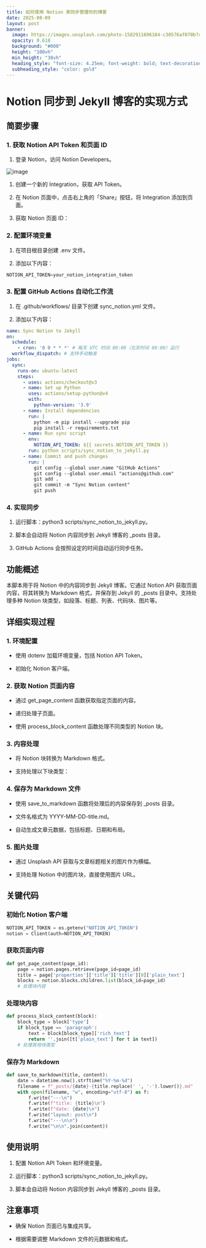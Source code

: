 ```yaml
---
title: 如何使用 Notion 来同步管理你的博客
date: 2025-08-09
layout: post
banner:
  image: https://images.unsplash.com/photo-1582911696184-c30576af070b?crop=entropy&cs=tinysrgb&fit=max&fm=jpg&ixid=M3w2OTIwMzJ8MHwxfHJhbmRvbXx8fHx8fHx8fDE3NTQ3MjExNDh8&ixlib=rb-4.1.0&q=80&w=1080
  opacity: 0.618
  background: "#000"
  height: "100vh"
  min_height: "38vh"
  heading_style: "font-size: 4.25em; font-weight: bold; text-decoration: underline"
  subheading_style: "color: gold"
---
```


# Notion 同步到 Jekyll 博客的实现方式

## 简要步骤

### 1. 获取 Notion API Token 和页面 ID

1. 登录 Notion，访问 Notion Developers。

![image](https://prod-files-secure.s3.us-west-2.amazonaws.com/a7a0cc5a-89b9-4cda-8686-1fba0ca52f40/d19c1afe-dea5-4312-9333-786b0ba83054/image.png?X-Amz-Algorithm=AWS4-HMAC-SHA256&X-Amz-Content-Sha256=UNSIGNED-PAYLOAD&X-Amz-Credential=ASIAZI2LB466YKMHZYVB%2F20250809%2Fus-west-2%2Fs3%2Faws4_request&X-Amz-Date=20250809T063227Z&X-Amz-Expires=3600&X-Amz-Security-Token=IQoJb3JpZ2luX2VjEH4aCXVzLXdlc3QtMiJHMEUCIQDRaiuSFp7GSUcZ0Uf6xe8LJ8WZ%2FqcntH4K22tGnA7JZgIgNuWGvPleBzkXNaAmmbHnGsVbBM6x3aBCXL0M5Jd23L0qiAQIt%2F%2F%2F%2F%2F%2F%2F%2F%2F%2F%2FARAAGgw2Mzc0MjMxODM4MDUiDMeHePyOkJn3BYo9jSrcAzweayxhb%2FJILAjGHrPTOznoJqc8%2BFdVdZBLo2FaniugKse55IBIiIHLuW%2B4HBWaNKJiVYSpkigF%2BmW9XLuq8%2B91ZLsA%2BUkEjURp70%2BbFz0%2Br%2BM%2F0TljkDRgCY6rUde4RsDQaLlac6%2BzJWvV%2F4NvVBle0BmiXbBwNBRh%2B3QjiRoCgeNnD2%2BNZZGVeTGFtBFHncjgwBEfoCDGkCpmzqJOMBrdM6X2giH3qkaJihSK7XYEFVnmxzBbS7nt%2FleoEdtZk1Sn4swn%2FHuUpJ%2FnGhWg%2FaqdcyOFUaJ3Ne6x5QcN8x6erszDtx8Zjmlhpjdw7jwUOhY9%2FKEKu4DbDWClyaeyw4MrzIGjEgb%2BXIlDvmBSlPyJ2F8nMepesp%2BQb9kfDyIbE13UmEpEl2K1ZzN%2F6ppvMjYsWvuo%2FDTazsBTMy5xlKb7DslaiAtpz%2BVlWiZPXKplEFAd87gJxS1zV2Ok3VGSSKr%2Bbpyd40bHQ1nxwM%2BSKYck2jkLRlwMNxlQ%2BvpjmRQndu9Vz%2FqU%2BCzhYN8%2FtGsGCGui2jD4okQhvliB7TitdgCP1kyrlKukEB4WLF3kCDgbiYh8qO13z60nPKD%2BJY8WpfukaCZ2SSaKVGjGzpJ9vPrHZLrSS5vNBVBP37OPMPfE28QGOqUB4i%2Bk63yM1O0hbtO5FoA2GOFWh2qcoHkzWgTD%2Bp%2BWkViHi1n8PuBD5kZHquxdB4vZ3gXruo60FRCpNF7BYxuXiVr27OkYZiKD7qZYTaLvcZP6oc%2B0ZgEBg3Ganx66rh%2Bdex8%2BWyqs2b%2Fw5WA8MsJz1oOir03QJnIbilvfaYdqTRPNRaw7eX1%2F5nyce%2B93GWYfiiZ3I%2FLhP0ivqochu8ZRj5o7wMtl&X-Amz-Signature=4bab1703a555c3625fec9e891f987fbbe09d085ea38f53e53727d7e3612e10b2&X-Amz-SignedHeaders=host&x-amz-checksum-mode=ENABLED&x-id=GetObject)

1. 创建一个新的 Integration，获取 API Token。

1. 在 Notion 页面中，点击右上角的「Share」按钮，将 Integration 添加到页面。

1. 获取 Notion 页面 ID：


### 2. 配置环境变量

1. 在项目根目录创建 .env 文件。

1. 添加以下内容：

```javascript
NOTION_API_TOKEN=your_notion_integration_token
```

### 3. 配置 GitHub Actions 自动化工作流

1. 在 .github/workflows/ 目录下创建 sync_notion.yml 文件。

1. 添加以下内容：

```yaml
name: Sync Notion to Jekyll
on:
  schedule:
    - cron: '0 0 * * *' # 每天 UTC 时间 00:00（北京时间 08:00）运行
  workflow_dispatch: # 支持手动触发
jobs:
  sync:
    runs-on: ubuntu-latest
    steps:
      - uses: actions/checkout@v3
      - name: Set up Python
        uses: actions/setup-python@v4
        with:
          python-version: '3.9'
      - name: Install dependencies
        run: |
          python -m pip install --upgrade pip
          pip install -r requirements.txt
      - name: Run sync script
        env:
          NOTION_API_TOKEN: ${{ secrets.NOTION_API_TOKEN }}
        run: python scripts/sync_notion_to_jekyll.py
      - name: Commit and push changes
        run: |
          git config --global user.name "GitHub Actions"
          git config --global user.email "actions@github.com"
          git add .
          git commit -m "Sync Notion content"
          git push
```

### 4. 实现同步

1. 运行脚本：python3 scripts/sync_notion_to_jekyll.py。

1. 脚本会自动将 Notion 内容同步到 Jekyll 博客的 _posts 目录。

1. GitHub Actions 会按照设定的时间自动运行同步任务。

## 功能概述

本脚本用于将 Notion 中的内容同步到 Jekyll 博客。它通过 Notion API 获取页面内容，将其转换为 Markdown 格式，并保存到 Jekyll 的 _posts 目录中。支持处理多种 Notion 块类型，如段落、标题、列表、代码块、图片等。

## 详细实现过程

### 1. 环境配置

- 使用 dotenv 加载环境变量，包括 Notion API Token。

- 初始化 Notion 客户端。

### 2. 获取 Notion 页面内容

- 通过 get_page_content 函数获取指定页面的内容。

- 递归处理子页面。

- 使用 process_block_content 函数处理不同类型的 Notion 块。

### 3. 内容处理

- 将 Notion 块转换为 Markdown 格式。

- 支持处理以下块类型：


### 4. 保存为 Markdown 文件

- 使用 save_to_markdown 函数将处理后的内容保存到 _posts 目录。

- 文件名格式为 YYYY-MM-DD-title.md。

- 自动生成文章元数据，包括标题、日期和布局。

### 5. 图片处理

- 通过 Unsplash API 获取与文章标题相关的图片作为横幅。

- 支持处理 Notion 中的图片块，直接使用图片 URL。

## 关键代码

### 初始化 Notion 客户端

```python
NOTION_API_TOKEN = os.getenv("NOTION_API_TOKEN")
notion = Client(auth=NOTION_API_TOKEN)
```

### 获取页面内容

```python
def get_page_content(page_id):
    page = notion.pages.retrieve(page_id=page_id)
    title = page['properties']['title']['title'][0]['plain_text']
    blocks = notion.blocks.children.list(block_id=page_id)
    # 处理块内容
```

### 处理块内容

```python
def process_block_content(block):
    block_type = block['type']
    if block_type == 'paragraph':
        text = block[block_type]['rich_text']
        return ''.join([t['plain_text'] for t in text])
    # 处理其他块类型
```

### 保存为 Markdown

```python
def save_to_markdown(title, content):
    date = datetime.now().strftime("%Y-%m-%d")
    filename = f"_posts/{date}-{title.replace(' ', '-').lower()}.md"
    with open(filename, "w", encoding="utf-8") as f:
        f.write("---\n")
        f.write(f"title: {title}\n")
        f.write(f"date: {date}\n")
        f.write("layout: post\n")
        f.write("---\n\n")
        f.write("\n\n".join(content))
```

## 使用说明

1. 配置 Notion API Token 和环境变量。

1. 运行脚本：python3 scripts/sync_notion_to_jekyll.py。

1. 脚本会自动将 Notion 内容同步到 Jekyll 博客的 _posts 目录。

## 注意事项

- 确保 Notion 页面已与集成共享。

- 根据需要调整 Markdown 文件的元数据和格式。
